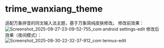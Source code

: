 # trime_wanxiang_theme
适配万象拼音的同文输入法主题，基于万象简纯皮肤修改。
修改前效果：
![Screenshot_2025-08-27-23-09-52-755_com android settings-edit](https://github.com/user-attachments/assets/1ee17d0d-4e82-49ef-b26e-3b0aaa43ff9a)
修改后效果（夜间模式）：
![Screenshot_2025-08-30-22-32-37-912_com termux-edit](https://github.com/user-attachments/assets/d06d14ec-5ba2-409c-8dda-6c62e3207853)

